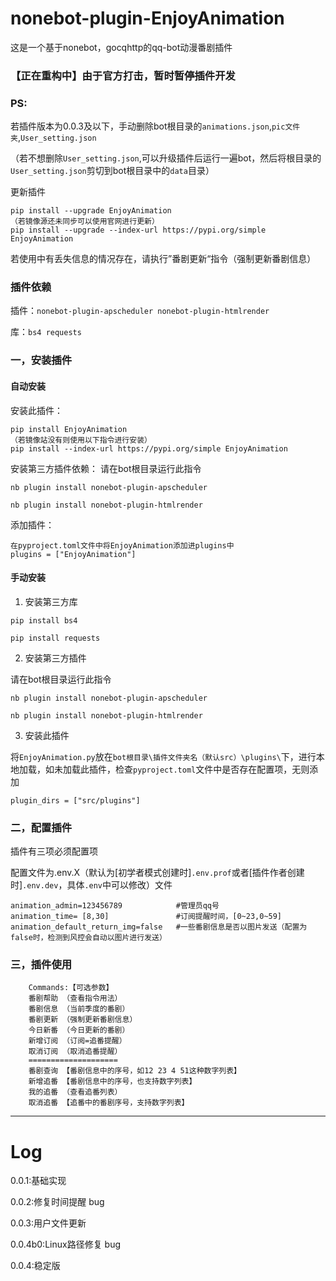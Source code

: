# nonebot-plugin-EnjoyAnimation
这是一个基于nonebot，gocqhttp的qq-bot动漫番剧插件

### 【正在重构中】由于官方打击，暂时暂停插件开发
### PS:
若插件版本为0.0.3及以下，手动删除bot根目录的```animations.json```,```pic文件夹```,```User_setting.json```

（若不想删除```User_setting.json```,可以升级插件后运行一遍bot，然后将根目录的```User_setting.json```剪切到bot根目录中的```data```目录）

更新插件
```
pip install --upgrade EnjoyAnimation
（若镜像源还未同步可以使用官网进行更新）
pip install --upgrade --index-url https://pypi.org/simple EnjoyAnimation
```
若使用中有丢失信息的情况存在，请执行”番剧更新“指令（强制更新番剧信息）
### 插件依赖
插件：```nonebot-plugin-apscheduler nonebot-plugin-htmlrender```

库：```bs4 requests```

### 一，安装插件
#### 自动安装

安装此插件：
```
pip install EnjoyAnimation
（若镜像站没有则使用以下指令进行安装）
pip install --index-url https://pypi.org/simple EnjoyAnimation
```
安装第三方插件依赖：
请在bot根目录运行此指令
```
nb plugin install nonebot-plugin-apscheduler
```
```
nb plugin install nonebot-plugin-htmlrender
```
添加插件：
```
在pyproject.toml文件中将EnjoyAnimation添加进plugins中
plugins = ["EnjoyAnimation"]
```
#### 手动安装

1. 安装第三方库
```
pip install bs4
```
```
pip install requests
```
2. 安装第三方插件

请在bot根目录运行此指令
```
nb plugin install nonebot-plugin-apscheduler
```
```
nb plugin install nonebot-plugin-htmlrender
```
3. 安装此插件

将```EnjoyAnimation.py```放在```bot根目录\插件文件夹名（默认src）\plugins\```下，进行本地加载，如未加载此插件，检查```pyproject.toml```文件中是否存在配置项，无则添加
```
plugin_dirs = ["src/plugins"]
```
### 二，配置插件

插件有三项必须配置项

配置文件为.env.X（默认为[初学者模式创建时]```.env.prof```或者[插件作者创建时]```.env.dev```，具体```.env```中可以修改）文件
```
animation_admin=123456789            #管理员qq号
animation_time= [8,30]               #订阅提醒时间，[0~23,0~59]
animation_default_return_img=false   #一些番剧信息是否以图片发送（配置为false时，检测到风控会自动以图片进行发送）
```
### 三，插件使用
```
    Commands:【可选参数】
    番剧帮助 （查看指令用法）
    番剧信息 （当前季度的番剧）
    番剧更新 （强制更新番剧信息）
    今日新番 （今日更新的番剧）
    新增订阅 （订阅=追番提醒）
    取消订阅 （取消追番提醒）
    ==================== 
    番剧查询 【番剧信息中的序号，如12 23 4 51这种数字列表】
    新增追番 【番剧信息中的序号，也支持数字列表】
    我的追番 （查看追番列表）
    取消追番 【追番中的番剧序号，支持数字列表】
```
<hr>

# Log

0.0.1:基础实现

0.0.2:修复时间提醒 bug

0.0.3:用户文件更新

0.0.4b0:Linux路径修复 bug

0.0.4:稳定版
